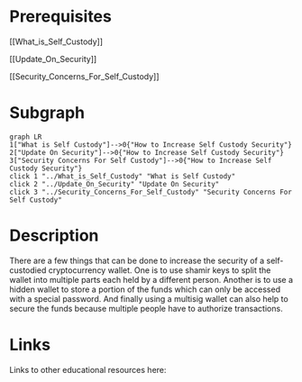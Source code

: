 # Prerequisites
[[What_is_Self_Custody]]


[[Update_On_Security]]


[[Security_Concerns_For_Self_Custody]]

# Subgraph

```mermaid
graph LR
1["What is Self Custody"]-->0{"How to Increase Self Custody Security"}
2["Update On Security"]-->0{"How to Increase Self Custody Security"}
3["Security Concerns For Self Custody"]-->0{"How to Increase Self Custody Security"}
click 1 "../What_is_Self_Custody" "What is Self Custody"
click 2 "../Update_On_Security" "Update On Security"
click 3 "../Security_Concerns_For_Self_Custody" "Security Concerns For Self Custody"
```



# Description
  
There are a few things that can be done to increase the security of a self-custodied cryptocurrency wallet. One is to use shamir keys to split the wallet into multiple parts each held by a different person. Another is to use a hidden wallet to store a portion of the funds which can only be accessed with a special password. And finally using a multisig wallet can also help to secure the funds because multiple people have to authorize transactions.

# Links
Links to other educational resources here: